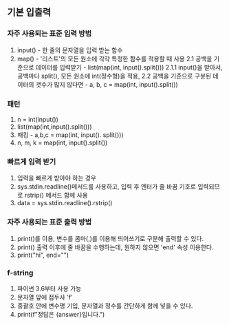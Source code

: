 ## 기본 입출력

### 자주 사용되는 표준 입력 방법

1. input() - 한 줄의 문자열을 입력 받는 함수
2. map() - '리스트'의 모든 원소에 각각 특정한 함수를 적용할 때 사용
   2.1 공백을 기준으로 데이터를 입력받기 - list(map(int, input().split()))
   2.1.1 input()을 받아서, 공백마다 split(), 모든 원소에 int(정수형)을 적용,
   2.2 공백을 기준으로 구분된 데이터의 갯수가 많지 않다면 - a, b, c = map(int, input().split())

### 패턴

1. n = int(input())
2. list(map(int,input().split()))
3. 패킹 - a,b,c = map(int, input(). split()))
4. n, m, k = map(int, input().split())

### 빠르게 입력 받기

1. 입력을 빠르게 받아야 하는 경우
2. sys.stdin.readline()메서드를 사용하고, 입력 후 엔터가 줄 바꿈 기호로 입력되므로 rstrip() 메서드 함께 사용
3. data = sys.stdin.readline().rstrip()

### 자주 사용되는 표준 출력 방법

1. print()를 이용, 변수를 콤마(,)를 이용해 띄어쓰기로 구분해 출력할 수 있다.
2. print() 출력 이후에 줄 바꿈을 수행하는데, 원하지 않으면 'end' 속성 이용한다.
3. print("hi", end="")

### f-string

1. 파이썬 3.6부터 사용 가능
2. 문자열 앞에 접두사 'f'
3. 중괄호 안에 변수명 기입, 문자열과 정수를 간단하게 함께 넣을 수 있다.
4. print(f"정답은 {answer}입니다.")

